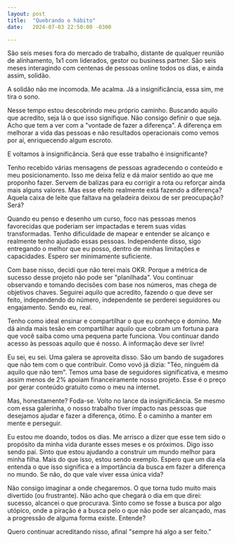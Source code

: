 ```yaml
---
layout: post
title:  "Quebrando o hábito"
date:   2024-07-03 22:50:00 -0300

---
```


São seis meses fora do mercado de trabalho, distante de qualquer reunião de alinhamento, 1x1 com liderados, gestor ou business partner. São seis meses interagindo com centenas de pessoas online todos os dias, e ainda assim, solidão.

A solidão não me incomoda. Me acalma. Já a insignificância, essa sim, me tira o sono.

Nesse tempo estou descobrindo meu próprio caminho. Buscando aquilo que acredito, seja lá o que isso signifique. Não consigo definir o que seja. Acho que tem a ver com a "vontade de fazer a diferença". A diferença em melhorar a vida das pessoas e não resultados operacionais como vemos por aí, enriquecendo algum escroto.

E voltamos à insignificância. Será que esse trabalho é insignificante?

Tenho recebido várias mensagens de pessoas agradecendo o conteúdo e meu posicionamento. Isso me deixa feliz e dá maior sentido ao que me proponho fazer. Servem de balizas para eu corrigir a rota ou reforçar ainda mais alguns valores. Mas esse efeito realmente está fazendo a diferença? Aquela caixa de leite que faltava na geladeira deixou de ser preocupação? Será?

Quando eu penso e desenho um curso, foco nas pessoas menos favorecidas que poderiam ser impactadas e terem suas vidas transformadas. Tenho dificuldade de mapear e entender se alcanço e realmente tenho ajudado essas pessoas. Independente disso, sigo entregando o melhor que eu posso, dentro de minhas limitações e capacidades. Espero ser minimamente suficiente.

Com base nisso, decidi que não terei mais OKR. Porque a métrica de sucesso desse projeto não pode ser "planilhada". Vou continuar observando e tomando decisões com base nos números, mas chega de objetivos chaves. Seguirei aquilo que acredito, fazendo o que deve ser feito, independendo do número, independente se perderei seguidores ou engajamento. Sendo eu, real.

Tenho como ideal ensinar e compartilhar o que eu conheço e domino. Me dá ainda mais tesão em compartilhar aquilo que cobram um fortuna para que você saiba como uma pequena parte funciona. Vou continuar dando acesso às pessoas aquilo que é nosso. A informação deve ser livre!

Eu sei, eu sei. Uma galera se aproveita disso. São um bando de sugadores que não tem com o que contribuir. Como vovó já dizia: "Téo, ninguém dá aquilo que não tem". Temos uma base de seguidores significativa, e mesmo assim menos de 2% apoiam financeiramente nosso projeto. Esse é o preço por gerar conteúdo gratuito como o meu na internet.

Mas, honestamente? Foda-se. Volto no lance da insignificância. Se mesmo com essa galerinha, o nosso trabalho tiver impacto nas pessoas que desejamos ajudar e fazer a diferença, ótimo. É o caminho a manter em mente e perseguir.

Eu estou me doando, todos os dias. Me arrisco a dizer que esse tem sido o propósito da minha vida durante esses meses e os próximos. Digo isso sendo pai. Sinto que estou ajudando a construir um mundo melhor para minha filha. Mais do que isso, estou sendo exemplo. Espero que um dia ela entenda o que isso significa e a importância da busca em fazer a diferença no mundo. Se não, do que vale viver essa única vida?

Não consigo imaginar a onde chegaremos. O que torna tudo muito mais divertido (ou frustrante). Não acho que chegará o dia em que direi: sucesso, alcancei o que procurava. Sinto como se fosse a busca por algo utópico, onde a piração é a busca pelo o que não pode ser alcançado, mas a progressão de alguma forma existe. Entende?

Quero continuar acreditando nisso, afinal "sempre há algo a ser feito."
